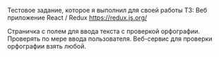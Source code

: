 Тестовое задание, которое я выполнил для своей работы ТЗ:
Веб приложение React / Redux https://redux.js.org/

Страничка с полем для ввода текста с проверкой орфографии. Проверять по мере ввода пользователя. Веб-сервис для проверки орфографии взять любой.
